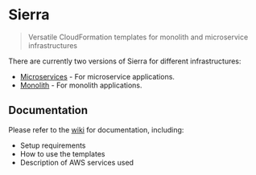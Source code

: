 # Sierra

> Versatile CloudFormation templates for monolith and microservice infrastructures

There are currently two versions of Sierra for different infrastructures:

* [Microservices](microservice/) - For microservice applications.
* [Monolith](monolith/) - For monolith applications.

## Documentation

Please refer to the [wiki](https://github.com/revaturelabs/sierra/wiki) for documentation, including:

* Setup requirements
* How to use the templates
* Description of AWS services used

